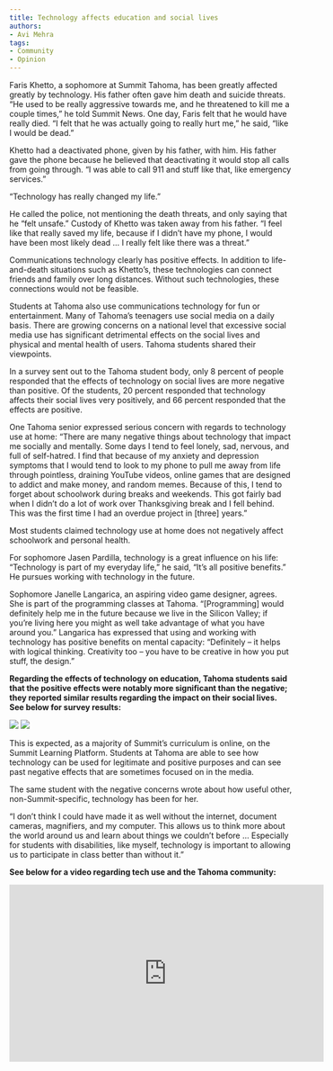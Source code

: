 ```yaml
---
title: Technology affects education and social lives
authors:
- Avi Mehra
tags:
- Community
- Opinion
---
```


Faris Khetto, a sophomore at Summit Tahoma, has been greatly affected greatly by technology. His father often gave him death and suicide threats. “He used to be really aggressive towards me, and he threatened to kill me a couple times,” he told Summit News. One day, Faris felt that he would have really died. “I felt that he was actually going to really hurt me,” he said, “like I would be dead.”

Khetto had a deactivated phone, given by his father, with him. His father gave the phone because he believed that deactivating it would stop all calls from going through. “I was able to call 911 and stuff like that, like emergency services.”

“Technology has really changed my life.”

He called the police, not mentioning the death threats, and only saying that he “felt unsafe.” Custody of Khetto was taken away from his father. “I feel like that really saved my life, because if I didn’t have my phone, I would have been most likely dead … I really felt like there was a threat.”

Communications technology clearly has positive effects. In addition to life-and-death situations such as Khetto’s, these technologies can connect friends and family over long distances. Without such technologies, these connections would not be feasible.

Students at Tahoma also use communications technology for fun or entertainment. Many of Tahoma’s teenagers use social media on a daily basis. There are growing concerns on a national level that excessive social media use has significant detrimental effects on the social lives and physical and mental health of users. Tahoma students shared their viewpoints.

In a survey sent out to the Tahoma student body, only 8 percent of people responded that the effects of technology on social lives are more negative than positive. Of the students, 20 percent responded that technology affects their social lives very positively, and 66 percent responded that the effects are positive. 

One Tahoma senior expressed serious concern with regards to technology use at home: “There are many negative things about technology that impact me socially and mentally. Some days I tend to feel lonely, sad, nervous, and full of self-hatred. I find that because of my anxiety and depression symptoms that I would tend to look to my phone to pull me away from life through pointless, draining YouTube videos, online games that are designed to addict and make money, and random memes. Because of this, I tend to forget about schoolwork during breaks and weekends. This got fairly bad when I didn’t do a lot of work over Thanksgiving break and I fell behind. This was the first time I had an overdue project in [three] years.”

Most students claimed technology use at home does not negatively affect schoolwork and personal health. 

For sophomore Jasen Pardilla, technology is a great influence on his life: “Technology is part of my everyday life,” he said, “It’s all positive benefits.” He pursues working with technology in the future.

Sophomore Janelle Langarica, an aspiring video game designer, agrees. She is part of the programming classes at Tahoma. “[Programming] would definitely help me in the future because we live in the Silicon Valley; if you’re living here you might as well take advantage of what you have around you.” Langarica has expressed that using and working with technology has positive benefits on mental capacity: “Definitely – it helps with logical thinking. Creativity too – you have to be creative in how you put stuff, the design.”

**Regarding the effects of technology on education, Tahoma students said that the positive effects were notably more significant than the negative; they reported similar results regarding the impact on their social lives. See below for survey results:**

![](https://lh4.googleusercontent.com/1Q9qpxF1d5IpCIwakiADYWZ-B9RzC-t_I1Xuwb6_SZIMYgmrS0HCae_75ax4lIAeyL2RXW-pt1Xf70UMFXsu40ZQcIDJ5YUCylzznpAYZvAodgodwG3Wohvv1az4BvKv-By9Dzzu)
![](https://lh3.googleusercontent.com/XQJg4P09IJ7xRFECuaE79QrSf8Mw69DdFTnov4HPU1itZqjs4vAm2E6nIVJ_TOW8IuePzvV1_v6YjdqaocrG0de1ntLNga-yS1Q6dF3mEEy5bh4LpTsa8LLu5JXerdo6AhVhdPog)

This is expected, as a majority of Summit’s curriculum is online, on the Summit Learning Platform. Students at Tahoma are able to see how technology can be used for legitimate and positive purposes and can see past negative effects that are sometimes focused on in the media.

The same student with the negative concerns wrote about how useful other, non-Summit-specific, technology has been for her.

“I don’t think I could have made it as well without the internet, document cameras, magnifiers, and my computer. This allows us to think more about the world around us and learn about things we couldn’t before … Especially for students with disabilities, like myself, technology is important to allowing us to participate in class better than without it.”

**See below for a video regarding tech use and the Tahoma community:**

<iframe width="560" height="315" src="https://www.youtube.com/embed/rkavTdcit0E" frameborder="0" allow="accelerometer; autoplay; encrypted-media; gyroscope; picture-in-picture" allowfullscreen></iframe>